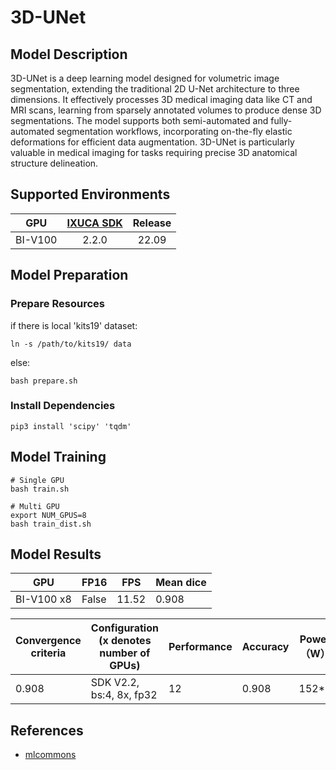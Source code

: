 # 3D-UNet

## Model Description

3D-UNet is a deep learning model designed for volumetric image segmentation, extending the traditional 2D U-Net
architecture to three dimensions. It effectively processes 3D medical imaging data like CT and MRI scans, learning from
sparsely annotated volumes to produce dense 3D segmentations. The model supports both semi-automated and fully-automated
segmentation workflows, incorporating on-the-fly elastic deformations for efficient data augmentation. 3D-UNet is
particularly valuable in medical imaging for tasks requiring precise 3D anatomical structure delineation.

## Supported Environments

| GPU    | [IXUCA SDK](https://gitee.com/deep-spark/deepspark#%E5%A4%A9%E6%95%B0%E6%99%BA%E7%AE%97%E8%BD%AF%E4%BB%B6%E6%A0%88-ixuca) | Release |
| :----: | :----: | :----: |
| BI-V100 | 2.2.0     |  22.09  |

## Model Preparation

### Prepare Resources

if there is local 'kits19' dataset:

```shell
ln -s /path/to/kits19/ data
```

else:

```shell
bash prepare.sh
```

### Install Dependencies

```shell
pip3 install 'scipy' 'tqdm'
```

## Model Training

```shell
# Single GPU
bash train.sh

# Multi GPU
export NUM_GPUS=8
bash train_dist.sh
```

## Model Results

| GPU        | FP16  | FPS   | Mean dice |
|------------|-------|-------|-----------|
| BI-V100 x8 | False | 11.52 | 0.908     |

| Convergence criteria | Configuration (x denotes number of GPUs) | Performance | Accuracy | Power（W） | Scalability | Memory utilization（G） | Stability |
|----------------------|------------------------------------------|-------------|----------|------------|-------------|-------------------------|-----------|
| 0.908                | SDK V2.2, bs:4, 8x, fp32                 | 12          | 0.908    | 152\*8     | 0.85        | 19.6\*8                 | 1         |

## References

- [mlcommons](https://github.com/mlcommons/training/tree/master/image_segmentation/pytorch)
